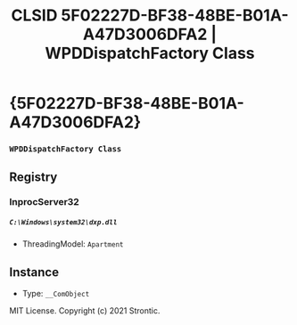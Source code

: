 ﻿---
title: "CLSID 5F02227D-BF38-48BE-B01A-A47D3006DFA2 | WPDDispatchFactory Class"
excerpt: What is COM-Object CLSID 5F02227D-BF38-48BE-B01A-A47D3006DFA2?
---

# {5F02227D-BF38-48BE-B01A-A47D3006DFA2}

### `WPDDispatchFactory Class`

## Registry


### InprocServer32

##### `C:\Windows\system32\dxp.dll`
* ThreadingModel: `Apartment`

## Instance

* Type: `__ComObject`

MIT License. Copyright (c) 2021 Strontic.


